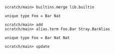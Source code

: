 ``` ucm :hide
scratch/main> builtins.merge lib.builtin
```

``` unison
unique type Foo = Bar Nat
```

``` ucm
scratch/main> add
scratch/main> alias.term Foo.Bar Stray.BarAlias
```

``` unison
unique type Foo = Bar Nat Nat
```

``` ucm :error
scratch/main> update
```
